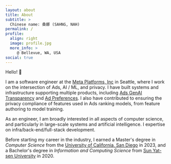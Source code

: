 ```yaml
---
layout: about
title: About
subtitle: >
  Chinese name: 桑娜 (SAHNG, NAH)
permalink: /
profile:
  align: right
  image: profile.jpg
  more_info: >
     @ Bellevue, WA, USA
social: true
---
```


Hello! 👋

I am a software engineer at the [Meta Platforms, Inc](https://www.meta.com/) in Seattle, where I work on the intersection of Ads, AI / ML, and privacy. I have built systems and infrastructure supporting multiple products, including [Ads GenAI Transparency](https://www.meta.com/help/artificial-intelligence/How-ai-generated-images-in-ads-are-identified-and-labeled-on-Meta/?srsltid=AfmBOorgHv6vEs3x8fTVFI-KSbyRex02PKqPkWqYA4M0Iakw4P-BePV3) and [Ad Preferences](https://www.facebook.com/privacy/guide/ads/). I also have contributed to ensuring the privacy compliance of features used in Ads ranking models, from feature authoring to model training. 

As an engineer, I am broadly interested in all aspects of computer science, and particularly in large-scale systems and artificial intelligence. I expertise on infra/back-end/full-stack development.

Before starting my career in the industry, I earned a Master's degree in *Computer Science* from the [University of California, San Diego](https://cse.ucsd.edu/) in 2023, and a Bachelor's degree in *Information and Computing Science* from [Sun Yat-sen University](https://www.sysu.edu.cn/sysuen/) in 2020.
